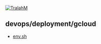 

[![TralahM](https://img.shields.io/badge/Author-TralahM-cyan.svg?style=for-the-badge)](https://github.com/TralahM)
## devops/deployment/gcloud 
* [env.sh](https://github.com/TralahM/devops/deployment/gcloud/blob/master/env.sh)